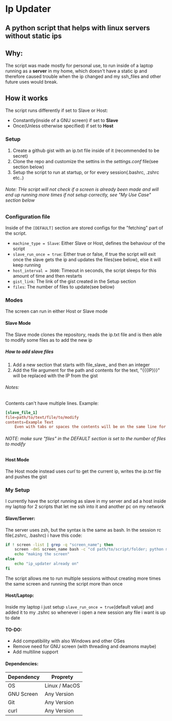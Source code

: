 # Ip Updater
## A python script that helps with linux servers without static ips

## Why:
The script was made mostly for personal use, to run inside of a laptop running as a **server** in my home, which doesn't have a static ip and therefore caused trouble when the ip changed and my ssh_files and other future uses would break.

## How it works
The script runs differently if set to Slave or Host:
- Constantly(inside of a GNU screen) if set to **Slave**
- Once(Unless otherwise specified) if set to **Host**

### Setup
1. Create a github gist with an ip.txt file inside of it (recommended to be secret)
2. Clone the repo and customize the settins in the *settings.conf* file(see section below)
3. Setup the script to run at startup, or for every session(.bashrc, .zshrc etc..)
###### Note: THe script will not check if a screen is already been made and will end up running more times if not setup correctly, see "My Use Case" section below

### Configuration file
Inside of the `[DEFAULT]` section are stored configs for the "fetching" part of the script.
- `machine_type = Slave`: Either Slave or Host, defines the behaviour of the script
- `slave_run_once = true`: Either true or false, if true the script will exit once the slave gets the ip and updates the files(see below), else it will keep running
- `host_interval = 3600`: Timeout in seconds, the script sleeps for this amount of time and then restarts
- `gist_link`: The link of the gist created in the Setup section
- `files`: The number of files to update(see below)

### Modes
The screen can run in either Host or Slave mode
#### Slave Mode
The Slave mode clones the repository, reads the ip.txt file and is then able to modify some files as to add the new ip
##### How to add slave files
1. Add a new section that starts with file_slave_ and then an integer
2. Add the file argument for the path and contents for the text, "{{{IP}}}" will be replaced with the IP from the gist
###### Notes:
Contents can't have multiple lines.
Example:
```conf
[slave_file_1]
file=path/to/text/file/to/modify
contents=Example Text
    Even with tabs or spaces the contents will be on the same line for now
```
###### NOTE: make sure "files" in the DEFAULT section is set to the number of files to modify

#### Host Mode
The Host mode instead uses *curl* to get the current ip, writes the *ip.txt* file and pushes the gist

### My Setup
I currently have the script running as slave in my server and ad a host inside my laptop for 2 scripts that let me ssh into it and another pc on my network
#### Slave/Server:
The server uses zsh, but the syntax is the same as bash.
In the session rc file(.zshrc, .bashrc) i have this code:
```bash
if ! screen -list | grep -q "screen_name"; then
    screen -dmS screen_name bash -c "cd path/to/script/folder; python main.py"
    echo "making the screen"
else
    echo "ip_updater already on"
fi
```
The script allows me to run multiple sessions without creating more times the same screen and running the script more than once
#### Host/Laptop:
Inside my laptop i just setup `slave_run_once = true`(default value) and added it to my .zshrc so whenever i open a new session any file i want is up to date

#### TO-DO:
- Add compatibility with also Windows and other OSes
- Remove need for GNU screen (with threading and deamons maybe)
- Add multiline support

#### Dependencies:

Dependency | Proprety
--|--
OS | Linux / MacOS
GNU Screen | Any Version
Git | Any Version
curl | Any Version